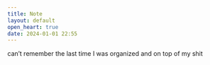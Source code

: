 ```yaml
---
title: Note
layout: default
open_heart: true
date: 2024-01-01 22:55
---
```


can’t remember the last time I was organized and on top of my shit
